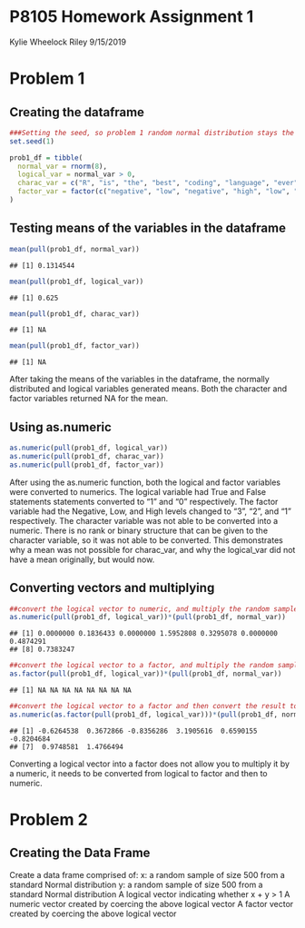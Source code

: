 P8105 Homework Assignment 1
================
Kylie Wheelock Riley
9/15/2019

# Problem 1

## Creating the dataframe

``` r
###Setting the seed, so problem 1 random normal distribution stays the same
set.seed(1)

prob1_df = tibble(
  normal_var = rnorm(8),
  logical_var = normal_var > 0,
  charac_var = c("R", "is", "the", "best", "coding", "language", "ever", "!"),  
  factor_var = factor(c("negative", "low", "negative", "high", "low", "negative", "low", "low"))
)
```

## Testing means of the variables in the dataframe

``` r
mean(pull(prob1_df, normal_var))
```

    ## [1] 0.1314544

``` r
mean(pull(prob1_df, logical_var))
```

    ## [1] 0.625

``` r
mean(pull(prob1_df, charac_var))
```

    ## [1] NA

``` r
mean(pull(prob1_df, factor_var))
```

    ## [1] NA

After taking the means of the variables in the dataframe, the normally
distributed and logical variables generated means. Both the character
and factor variables returned NA for the mean.

## Using as.numeric

``` r
as.numeric(pull(prob1_df, logical_var))
as.numeric(pull(prob1_df, charac_var))
as.numeric(pull(prob1_df, factor_var))
```

After using the as.numeric function, both the logical and factor
variables were converted to numerics. The logical variable had True and
False statements statements converted to “1” and “0” respectively. The
factor variable had the Negative, Low, and High levels changed to “3”,
“2”, and “1” respectively. The character variable was not able to be
converted into a numeric. There is no rank or binary structure that can
be given to the character variable, so it was not able to be converted.
This demonstrates why a mean was not possible for charac\_var, and why
the logical\_var did not have a mean originally, but would
now.

## Converting vectors and multiplying

``` r
##convert the logical vector to numeric, and multiply the random sample by the result
as.numeric(pull(prob1_df, logical_var))*(pull(prob1_df, normal_var))
```

    ## [1] 0.0000000 0.1836433 0.0000000 1.5952808 0.3295078 0.0000000 0.4874291
    ## [8] 0.7383247

``` r
##convert the logical vector to a factor, and multiply the random sample by the result
as.factor(pull(prob1_df, logical_var))*(pull(prob1_df, normal_var)) 
```

    ## [1] NA NA NA NA NA NA NA NA

``` r
##convert the logical vector to a factor and then convert the result to numeric, and multiply the random sample by the result
as.numeric(as.factor(pull(prob1_df, logical_var)))*(pull(prob1_df, normal_var))
```

    ## [1] -0.6264538  0.3672866 -0.8356286  3.1905616  0.6590155 -0.8204684
    ## [7]  0.9748581  1.4766494

Converting a logical vector into a factor does not allow you to multiply
it by a numeric, it needs to be converted from logical to factor and
then to numeric.

# Problem 2

## Creating the Data Frame

Create a data frame comprised of: x: a random sample of size 500 from a
standard Normal distribution y: a random sample of size 500 from a
standard Normal distribution A logical vector indicating whether x + y
\> 1 A numeric vector created by coercing the above logical vector A
factor vector created by coercing the above logical vector
